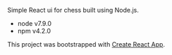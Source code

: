 
Simple React ui for chess built using Node.js.

- node v7.9.0
- npm v4.2.0

This project was bootstrapped with [Create React App](https://github.com/facebookincubator/create-react-app).
